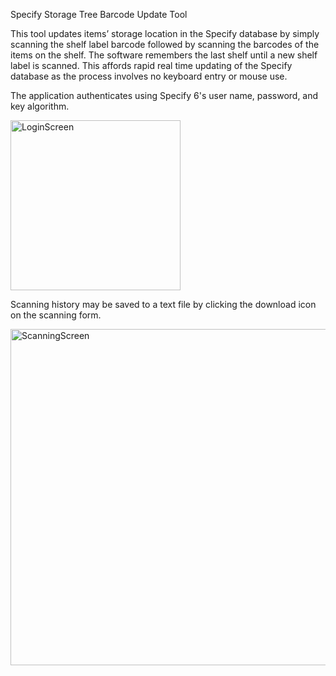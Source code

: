 Specify Storage Tree Barcode Update Tool

This tool updates items’ storage location in the Specify database by simply scanning the shelf label barcode 
followed by scanning the barcodes of the items on the shelf. The software remembers the last shelf until a new 
shelf label is scanned. This affords rapid real time updating of the Specify database as the process involves 
no keyboard entry or mouse use. 

The application authenticates using Specify 6's user name, password, and key algorithm. 

<img width="272" alt="LoginScreen" src="https://user-images.githubusercontent.com/81316350/145578156-f71b4185-36d2-463f-9bb3-5ee034c59a37.png">

Scanning history may be saved to a text file by clicking the download icon on the scanning form.

<img width="538" alt="ScanningScreen" src="https://user-images.githubusercontent.com/81316350/145578406-a13316c6-9e41-47c8-acdd-c43f89f8ae04.png">

